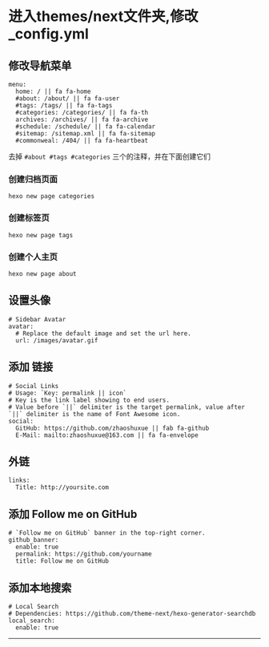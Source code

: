 # 进入themes/next文件夹,修改_config.yml

## 修改导航菜单

```
menu:
  home: / || fa fa-home
  #about: /about/ || fa fa-user
  #tags: /tags/ || fa fa-tags
  #categories: /categories/ || fa fa-th
  archives: /archives/ || fa fa-archive
  #schedule: /schedule/ || fa fa-calendar
  #sitemap: /sitemap.xml || fa fa-sitemap
  #commonweal: /404/ || fa fa-heartbeat
```  

去掉 `#about #tags #categories` 三个的注释，并在下面创建它们

### 创建归档页面

```
hexo new page categories
```

### 创建标签页

```
hexo new page tags
```

### 创建个人主页

```
hexo new page about
```


## 设置头像

```
# Sidebar Avatar
avatar:
  # Replace the default image and set the url here.
  url: /images/avatar.gif
```

## 添加 链接

```
# Social Links
# Usage: `Key: permalink || icon`
# Key is the link label showing to end users.
# Value before `||` delimiter is the target permalink, value after `||` delimiter is the name of Font Awesome icon.
social:
  GitHub: https://github.com/zhaoshuxue || fab fa-github
  E-Mail: mailto:zhaoshuxue@163.com || fa fa-envelope
```  

## 外链

```
links:
  Title: http://yoursite.com
```  

## 添加 Follow me on GitHub

```  
# `Follow me on GitHub` banner in the top-right corner.
github_banner:
  enable: true
  permalink: https://github.com/yourname
  title: Follow me on GitHub
```  


## 添加本地搜索

```
# Local Search
# Dependencies: https://github.com/theme-next/hexo-generator-searchdb
local_search:
  enable: true
```  











































































































---